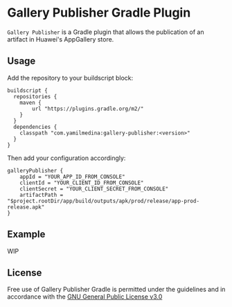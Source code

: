 # Gallery Publisher Gradle Plugin

`Gallery Publisher` is a Gradle plugin that allows the publication of an artifact in Huawei's AppGallery store. 

## Usage

Add the repository to your buildscript block:
```
buildscript {
  repositories {
    maven {
        url "https://plugins.gradle.org/m2/"
    }
  }
  dependencies {
    classpath "com.yamilmedina:gallery-publisher:<version>"
  }
}
```

Then add your configuration accordingly:
```
galleryPublisher {
    appId = "YOUR_APP_ID_FROM_CONSOLE"
    clientId = "YOUR_CLIENT_ID_FROM_CONSOLE"
    clientSecret = "YOUR_CLIENT_SECRET_FROM_CONSOLE"
    artifactPath = "$project.rootDir/app/build/outputs/apk/prod/release/app-prod-release.apk"
}
```

## Example

WIP

## License

Free use of Gallery Publisher Gradle is permitted under the guidelines and in accordance with the [GNU General Public License v3.0][1] 

[1]: https://opensource.org/licenses/GPL-3.0
